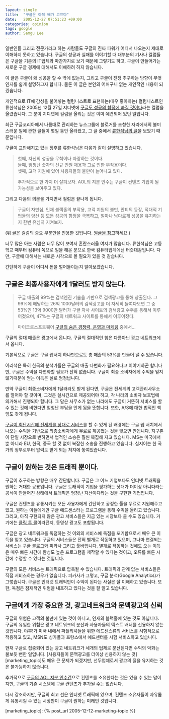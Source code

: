 ```yaml
---
layout: single
title:  "구글은 아직 배가 고프다"
date:   2005-12-27 07:51:23 +09:00
categories: opinion
tags: google
author: Samgu Lee
---
```

일반인들 그리고 전문가라고 하는 사람들도 구글의 진짜 파워가 어디서 나오는지 제대로 이해하지 못하고 있습니다. 구글의 성공과 실패를 이야기할 때 대부분의 기사나 컬럼들은 구글을 기존의 IT업체와 마찬가지로 보기 때문에 그렇기도 하고, 구글이 만들어가는 새로운 구글 경제에 대해서도 이해하려 하지 않습니다.

이 글은 구글이 왜 성공을 할 수 밖에 없는지, 그리고 구글이 진정 추구하는 방향이 무엇인지를 쉽게 설명하고자 합니다. 물론 이 글은 본인의 어처구니 없는 개인적인 내용이 되겠습니다.

개인적으로 IT에 감성을 불어넣는 컬럼니스트로 표현하는(매우 좋아하는) 컬럼니스트인 류한석님은 2005년 12월 27일 지디넷에 [구글도 성공의 함정에 빠질 것이다](http://www.zdnet.co.kr/itbiz/column/anchor/hsryu/0,39030308,39142764,00.htm)라는 컬럼을 올렸습니다. 그 분이 지디넷에 컬럼을 올리는 것은 이미 예견되어 있던 일입니다.

최근 구글코리아에서 나름대로 관리하는 뉴스그룹에 블로거를 초청한 자리에서의 불미스러운 일에 관한 글들이 몇일 동안 올라왔고, 그 글 중에서 [류한석님의 글](http://groups.google.com/group/Google-Korea-Group/browse_frm/thread/1ba8611cd1939125/3454cb1eb885f0fe?lnk=st&q=%EB%A5%98%ED%95%9C%EC%84%9D&rnum=4#3454cb1eb885f0fe)을 보았기 때문입니다.

구글이 교만해지고 있는 징후를 류한석님은 다음과 같이 설명하고 있습니다.

> 첫째, 자신의 성공을 무척이나 자랑하는 것이다.  
> 둘째, 엄청난 숫자의 신규 인원 채용과 그로 인한 부작용이다.  
> 셋째, 고객 지원에 있어 사용자들의 불만이 늘어나고 있다.  
> 
> 추가적으로 한 가지 더 살펴보자. AOL의 지분 인수는 구글이 컨텐츠 기업이 될 가능성을 보여주고 있다.

그리고 다음의 의문을 가지면서 컬럼은 끝나게 됩니다.

> 구글이 자만심, 인재 블랙홀의 부작용, 고객 지원의 불만, 안티의 등장, 적대적 기업들의 양산 등 모든 성공의 함정을 극복하고, 얼마나 남다르게 성공을 유지하는지 한번 유심히 지켜보자.

(위 글은 컬럼의 중요 부분만을 인용한 것입니다. [원글을 참고](http://www.zdnet.co.kr/itbiz/column/anchor/hsryu/0,39030308,39142764,00.htm)하세요.)

너무 많은 아는 사람은 너무 많이 보여서 혼란스러울 여지가 많습니다. 류한석님은 고등학교 때부터 컴퓨터 쪽으로 일을 해온 분으로 한국 컴퓨터업계에선 터줏대감입니다. 다만, 구글에 대해서는 새로운 시각으로 볼 필요가 있을 것 같습니다.

간단하게 구글이 어디서 돈을 벌어들이는지 알아보겠습니다.

## 구글은 최종사용자에게 1달러도 받지 않는다.

> 구글 매출의 99%는 검색엔진 기술을 기반으로 검색광고를 통해 창출된다. 그 99%에 해당하는 26억 1000달러의 검색광고를 더 자세히 들여다보면 그 중 53%인 13억 9000만 달러가 구글 자사 사이트의 검색광고 수주를 통해서 이루어졌으며, 47%는 구글의 네트워크 사이트를 통해서 이루어졌다.  
> 
> 마이크로소프트웨어 [구글의 숨은 경쟁력, 운영과 마케팅](http://www.imaso.co.kr/?doc=bbs/gnuboard_pdf.php&bo_table=article&page=1&wr_id=6399&publishdate=20051001) 중에서...

구글의 절대 매출은 광고에서 옵니다. 구글의 절대적인 힘은 다름아닌 광고 네트워크에서 옵니다.

기본적으로 구글은 구글 웹서치 하나만으로도 총 매출의 53%를 만들어 낼 수 있습니다.

어리석은 특히 한국의 분석가들은 구글의 매출 다변화가 필요하다고 이야기하곤 합니다만, 구글은 수익을 다변화할 필요가 전혀 없습니다. 구글이 최종 소비자에게 수익을 얻지 않기때문에 얻는 이득은 실로 엄청납니다.

만약 구글이 최종소비자에게 1달러라도 받게 된다면, 구글은 전세계의 고객관리사무소를 열어야 할 것이며, 그것은 실시간으로 제공되어야 하고, 각 나라의 소비자 보호법에 의거해서 진행되야 합니다. 그 말은 사무소가 없는 나라에도 구글이 거뜬히 서비스를 할 수 있는 것에 비한다면 엄청난 부담을 안게 됨을 뜻합니다. 또한, A/S에 대한 법적인 책임도 갖게 됩니다.

[구글이 최단시간에 전세계를 상대로 서비스](http://en.wikipedia.org/wiki/List_of_Google_services_and_tools)를 할 수 있게 된 배경에는 구글 웹 서치에서 나오는 수익을 기반으로 최종소비자에게 무료로 제공했는 것을 잊으면 안됩니다. 지구촌이 단일 시장으로 변하면서 법적인 소송은 훨씬 복잡해 지고 있습니다. MS는 미국에서 뿐 아니라 EU, 한국, 중국 할 것 없이 복잡한 소송을 진행하고 있습니다. 심지어는 한 국가의 정부로부터 압력도 받게 되는 처지에 놓여있습니다.

## 구글이 원하는 것은 트래픽 뿐이다.

구글이 추구하는 방향은 매우 간단합니다. 구글은 그 어느 기업보다도 인터넷 트래픽을 원하는 거대한 공룡입니다. 구글은 트래픽이 기업을 평가하는 잣대가 더이상 아니다라는 공식이 만들어진 상태에서 트래픽은 엄청난 자산이다라는 것을 구현한 기업입니다.

구글은 컨텐츠를 유통시키는 모든 사용자에게 간단하고 공정한 툴을 무료로 지원해주고 있고, 원하는 이들에게만 구글 에드센스라는 프로그램을 통해 수익을 올리고 있습니다. 그리고, 아직 구현되지 않은 광고 서비스들은 지금 있는 시장보다 클 수도 있습니다. 거기에는 [클릭 투 콜](http://www.zdnet.co.kr/news/internet/search/0,39031339,39141867,00.htm)이라던지, 동영상 광고도 포함됩니다.

구글은 광고 네트워크를 독점하는 것 이외의 서비스에 독점을 포기함으로서 매우 큰 이득을 얻고 있습니다. 구글의 서비스들은 전혀 별개로 작동하고 있으며, 그나마 연결되는 서비스는 구글 블로그와 피카사 그리고 툴바입니다. 별개로 작동하는 것에도 오는 이득은 매우 빠른 시간에 완성도 높은 프로그램을 제작할 수 있다는 것이고, 오류를 빠른 시간에 수정할 수 있다는 것입니다.

구글의 모든 서비스는 트래픽으로 압축될 수 있습니다. 트래픽과 관계 없는 서비스들은 직접 서비스하는 경우가 없습니다. 피카사가 그렇고, 구글 분석(Google Analytics)가 그렇습니다. 구글은 인터넷 트래픽만이 수익이 된다는 사실은 잘 이해하고 있습니다. 또한, 독점은 잠재적인 위험을 내포하고 있다는 것을 잘 알고 있습니다.

## 구글에게 가장 중요한 것, 광고네트워크와 문맥광고의 신뢰

구글의 위험은 고객의 불만에 있는 것이 아니고, 인재의 블랙홀에 있는 것도 아닙니다. 구글의 유일한 위험은 광고 네트워크의 분산과 사용자들의 텍스트 배너를 신용하지 않는 것입니다. 야후!가 미국 내에서 퍼플리셔들을 위한 에드센스류의 서비스를 시험적으로 적용하고 있고, MSN도 싱가폴과 프랑스에서 에드센터를 시험 서비스하고 있습니다.

현재 구글로 집중되어 있는 광고 네트워크가 세개의 업체로 분산된다면 수익의 악화는 불보듯 뻔한 일입니다. [사용자들이 문맥광고를 더이상 신용하지 않는 것][marketing_topic]도 매우 큰 문제가 되겠지만, 선두업체로서 광고의 질을 유지하는 것은 불가능하지 않습니다.

추가적으로 [구글의 AOL 지분 인수건](http://www.google.com/intl/en/press/pressrel/twaol_expanded.html)으로 컨텐츠를 소유한다는 것은 있을 수 있는 말이지만, 구글의 기존 시스템에 구글 컨텐츠가 추가될 수는 없습니다.

다시 강조하지만, 구글의 최고 선은 인터넷 트래픽에 있으며, 컨텐츠 소유자들이 자유롭게 유통시킬 수 있는 시장만이 구글이 원하는 미래인 것입니다.

[marketing_topic]: {% post_url 2005-12-12-marketing-topic %}